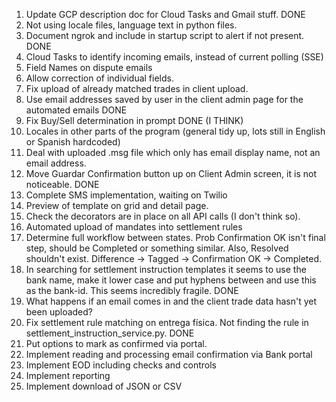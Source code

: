 1) Update GCP description doc for Cloud Tasks and Gmail stuff. DONE
2) Not using locale files, language text in python files.
3) Document ngrok and include in startup script to alert if not present. DONE
4) Cloud Tasks to identify incoming emails, instead of current polling (SSE)
5) Field Names on dispute emails
6) Allow correction of individual fields.
7) Fix upload of already matched trades in client upload.
8) Use email addresses saved by user in the client admin page for the automated emails DONE
9) Fix Buy/Sell determination in prompt DONE (I THINK)
10) Locales in other parts of the program (general tidy up, lots still in English or Spanish hardcoded)
11) Deal with uploaded .msg file which only has email display name, not an email address.
12) Move Guardar Confirmation button up on Client Admin screen, it is not noticeable. DONE
13) Complete SMS implementation, waiting on Twilio
14) Preview of template on grid and detail page.
15) Check the decorators are in place on all API calls (I don't think so).
16) Automated upload of mandates into settlement rules
17) Determine full workflow between states. Prob Confirmation OK isn't final step, should be Completed or something similar. Also, Resolved shouldn't exist. Difference -> Tagged -> Confirmation OK -> Completed.
18) In searching for settlement instruction templates it seems to use the bank name, make it lower case and put hyphens between and use this as the bank-id. This seems incredibly fragile. DONE
19) What happens if an email comes in and the client trade data hasn't yet been uploaded?
20) Fix settlement rule matching on entrega física. Not finding the rule in settlement_instruction_service.py. DONE
21) Put options to mark as confirmed via portal.
22) Implement reading and processing email confirmation via Bank portal
23) Implement EOD including checks and controls
24) Implement reporting
25) Implement download of JSON or CSV
